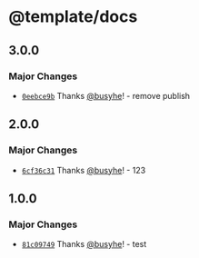 # @template/docs

## 3.0.0

### Major Changes

- [`0eebce9b`](https://github.com/busyhe/monorepo-template/commit/0eebce9b6d1e817fdb788cee02361950abd0fb7c) Thanks [@busyhe](https://github.com/busyhe)! - remove publish

## 2.0.0

### Major Changes

- [`6cf36c31`](https://github.com/busyhe/monorepo-template/commit/6cf36c3112d9c6f6b5c677044204e5331d2e552c) Thanks [@busyhe](https://github.com/busyhe)! - 123

## 1.0.0

### Major Changes

- [`81c09749`](https://github.com/busyhe/monorepo-template/commit/81c097498eb1ecb6c8bb8cb514275eace90157b6) Thanks [@busyhe](https://github.com/busyhe)! - test
